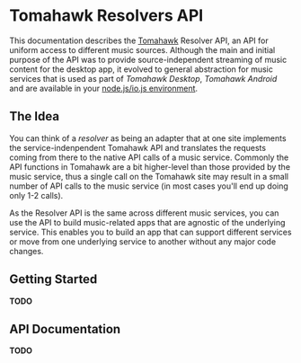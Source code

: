 # Tomahawk Resolvers API

This documentation describes the [Tomahawk](https://www.tomahawk-player.org/) Resolver API, an API for uniform access to different music sources.
Although the main and initial purpose of the API was to provide source-independent streaming of music content for the desktop app, it evolved to general abstraction for music services that is used as part of *Tomahawk Desktop*, *Tomahawk Android* and are available in your [node.js/io.js environment](https://github.com/xhochy/node-tomahawkjs).

## The Idea

You can think of a *resolver* as being an adapter that at one site implements the service-indenpendent Tomahawk API and translates the requests coming from there to the native API calls of a music service.
Commonly the API functions in Tomahawk are a bit higher-level than those provided by the music service, thus a single call on the Tomahawk site may result in a small number of API calls to the music service (in most cases you'll end up doing only 1-2 calls).

As the Resolver API is the same across different music services, you can use the API to build music-related apps that are agnostic of the underlying service.
This enables you to build an app that can support different services or move from one underlying service to another without any major code changes.

## Getting Started

**TODO**

## API Documentation

**TODO**

